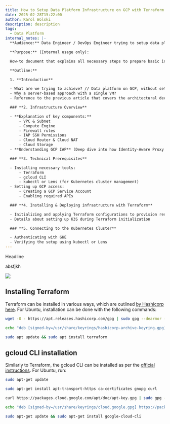 ```yaml
---
title: How to Setup Data Platform Infrastructure on GCP with Terraform [DRAFT]
date: 2025-02-28T15:22:00
author: Karol Wolski
description: description
tags:
  - Data Platform
internal_notes: |-
  **Audience:** Data Engineer / DevOps Engineer trying to setup data platform

  **Purpose:** (Internal usage only):

  How-to document that explains all necessary steps to prepare basic infrastructure for running data platform with Terraform on Google Cloud Platform.

  **Outline:** 

  1. **Introduction**

  - What are we trying to achieve? // Data platform on GCP, without setting up any source system or target data warehouse.
  - Why a server-based approach with a single VM?
  - Reference to the previous article that covers the architectural decision-making process.

  ### **2. Infrastructure Overview**

  - **Explanation of key components:**
      - VPC & Subnet
      - Compute Engine
      - Firewall rules
      - IAP SSH Permissions
      - Cloud Router & Cloud NAT
      - Cloud Storage
  - **Understanding GCP IAP** (Deep dive into how Identity-Aware Proxy works and why it's important for security of data platform)

  ### **3. Technical Prerequisites**

  - Installing necessary tools:
      - Terraform
      - gcloud CLI
      - kubectl or Lens (for Kubernetes cluster management)
  - Setting up GCP access:
      - Creating a GCP Service Account
      - Enabling required APIs

  ### **4. Installing & Deploying infrastructure with Terraform**

  - Initializing and applying Terraform configurations to provision resources
  - Details about setting up K3S during Terraform initialization

  ### **5. Connecting to the Kubernetes Cluster**

  - Authenticating with GKE
  - Verifying the setup using kubectl or Lens
---
```

Headline

absfjkh

![](https://lh7-rt.googleusercontent.com/docsz/AD_4nXcRDn-MCnW1OyPKFuOPn7xk1Jw3J_E8wPvoPKwHHEWrkuKT1GnfVP5IMZWt8oyo50NKr8rm_dyYIEKwKKz_XDl1mvjgAHzvhkCN_w812c17b74mrKG5K0s29MkbEpLohhbEL58vGg?key=ayESoQytAoVyFyBIrtLBvJIi)

## Installing Terraform

Terraform can be installed in various ways, which are outlined [by Hashicorp here](https://developer.hashicorp.com/terraform/install). For Ubuntu, installation can be done with the following commands:

```bash
wget -O - https://apt.releases.hashicorp.com/gpg | sudo gpg --dearmor -o /usr/share/keyrings/hashicorp-archive-keyring.gpg

echo "deb [signed-by=/usr/share/keyrings/hashicorp-archive-keyring.gpg] https://apt.releases.hashicorp.com $(lsb_release -cs) main" | sudo tee /etc/apt/sources.list.d/hashicorp.list

sudo apt update && sudo apt install terraform
```

## gcloud CLI installation

Similarly to Terraform, the gcloud CLI can be installed as per the [official instructions](https://cloud.google.com/sdk/docs/install). For Ubuntu, run:

```bash
sudo apt-get update

sudo apt-get install apt-transport-https ca-certificates gnupg curl

curl https://packages.cloud.google.com/apt/doc/apt-key.gpg | sudo gpg --dearmor -o /usr/share/keyrings/cloud.google.gpg

echo "deb [signed-by=/usr/share/keyrings/cloud.google.gpg] https://packages.cloud.google.com/apt cloud-sdk main" | sudo tee -a /etc/apt/sources.list.d/google-cloud-sdk.list

sudo apt-get update && sudo apt-get install google-cloud-cli
```

